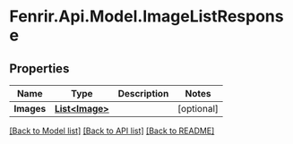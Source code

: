 # Fenrir.Api.Model.ImageListResponse

## Properties

Name | Type | Description | Notes
------------ | ------------- | ------------- | -------------
**Images** | [**List&lt;Image&gt;**](Image.md) |  | [optional] 

[[Back to Model list]](../README.md#documentation-for-models) [[Back to API list]](../README.md#documentation-for-api-endpoints) [[Back to README]](../README.md)


